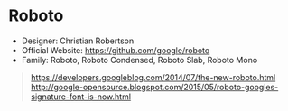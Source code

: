 # Roboto
- Designer:	Christian Robertson
- Official Website: https://github.com/google/roboto
- Family: Roboto, Roboto Condensed, Roboto Slab, Roboto Mono

> https://developers.googleblog.com/2014/07/the-new-roboto.html  
> http://google-opensource.blogspot.com/2015/05/roboto-googles-signature-font-is-now.html
